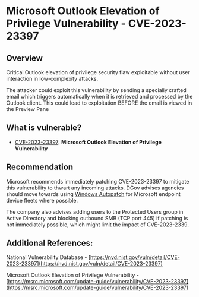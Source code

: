 # Microsoft Outlook Elevation of Privilege Vulnerability - CVE-2023-23397

## Overview
Critical Outlook elevation of privilege security flaw exploitable without user interaction in low-complexity attacks.

The attacker could exploit this vulnerability by sending a specially crafted email which triggers automatically when it is retrieved and processed by the Outlook client. This could lead to exploitation BEFORE the email is viewed in the Preview Pane

## What is vulnerable? 

- [CVE-2023-23397](https://nvd.nist.gov/vuln/detail/CVE-2023-23397): **Microsoft Outlook Elevation of Privilege Vulnerability** 

## Recommendation
Microsoft recommends immediately patching CVE-2023-23397 to mitigate this vulnerability to thwart any incoming attacks. DGov advises agencies should move towards using [Windows Autopatch](https://learn.microsoft.com/en-us/windows/deployment/windows-autopatch/overview/windows-autopatch-overview) for Microsoft endpoint device fleets where possible.

The company also advises adding users to the Protected Users group in Active Directory and blocking outbound SMB (TCP port 445) if patching is not immediately possible, which might limit the impact of CVE-2023-2339.

## Additional References:
National Vulnerability Database  - [https://nvd.nist.gov/vuln/detail/CVE-2023-23397](https://nvd.nist.gov/vuln/detail/CVE-2023-23397)

Microsoft Outlook Elevation of Privilege Vulnerability - [https://msrc.microsoft.com/update-guide/vulnerability/CVE-2023-23397](https://msrc.microsoft.com/update-guide/vulnerability/CVE-2023-23397)



